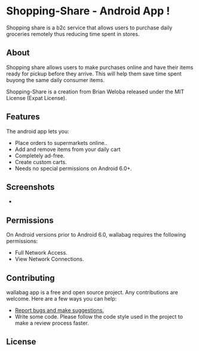 # Shopping-Share - Android App !

Shopping share is a b2c service that allows users to purchase daily groceries remotely thus reducing time spent in stores.

## About

Shopping share allows users to make purchases online and have their items ready for pickup before they arrive. This will help them save time spent buyong the same daily consumer items.

Shopping-Share is a creation from Brian Weloba released under the MIT License (Expat License).

## Features

The android app lets you:
- Place orders to supermarkets online..
- Add and remove items from your daily cart
- Completely ad-free.
- Create custom carts.
- Needs no special permissions on Android 6.0+.

## Screenshots

*

## Permissions

On Android versions prior to Android 6.0, wallabag requires the following permissions:
- Full Network Access.
- View Network Connections.

## Contributing

wallabag app is a free and open source project. Any contributions are welcome. Here are a few ways you can help:
 * [Report bugs and make suggestions.](https://github.com/Brian-Weloba/Shopping-Share/issues)
 * Write some code. Please follow the code style used in the project to make a review process faster.

## License

